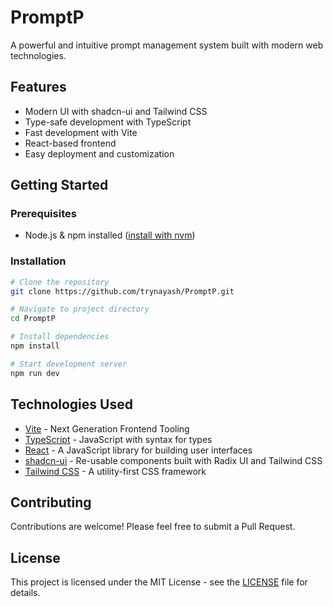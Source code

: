 # PromptP

A powerful and intuitive prompt management system built with modern web technologies.

## Features

- Modern UI with shadcn-ui and Tailwind CSS
- Type-safe development with TypeScript
- Fast development with Vite
- React-based frontend
- Easy deployment and customization

## Getting Started

### Prerequisites

- Node.js & npm installed ([install with nvm](https://github.com/nvm-sh/nvm#installing-and-updating))

### Installation

```sh
# Clone the repository
git clone https://github.com/trynayash/PromptP.git

# Navigate to project directory
cd PromptP

# Install dependencies
npm install

# Start development server
npm run dev
```

## Technologies Used

- [Vite](https://vitejs.dev/) - Next Generation Frontend Tooling
- [TypeScript](https://www.typescriptlang.org/) - JavaScript with syntax for types
- [React](https://reactjs.org/) - A JavaScript library for building user interfaces
- [shadcn-ui](https://ui.shadcn.com/) - Re-usable components built with Radix UI and Tailwind CSS
- [Tailwind CSS](https://tailwindcss.com/) - A utility-first CSS framework

## Contributing

Contributions are welcome! Please feel free to submit a Pull Request.

## License

This project is licensed under the MIT License - see the [LICENSE](LICENSE) file for details.
